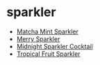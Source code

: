 # sparkler

 * [Matcha Mint Sparkler](../index/m/matcha-mint-sparkler.json)
 * [Merry Sparkler](../index/m/merry-sparkler-200925.json)
 * [Midnight Sparkler Cocktail](../index/m/midnight-sparkler-cocktail.json)
 * [Tropical Fruit Sparkler](../index/t/tropical-fruit-sparkler-200520.json)
